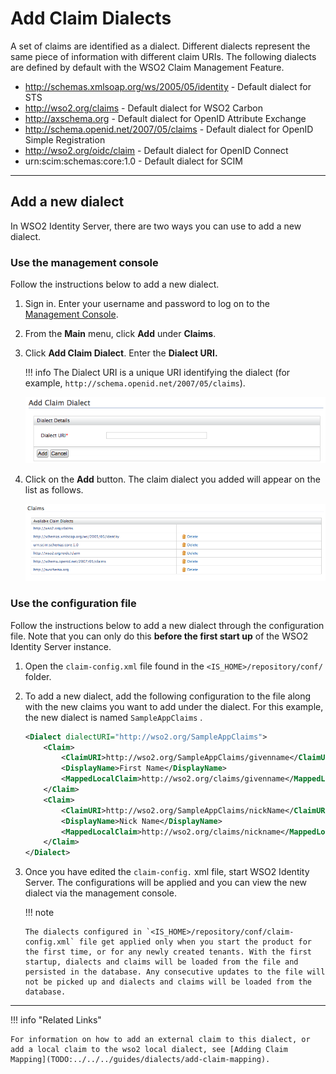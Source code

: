 # Add Claim Dialects

A set of claims are identified as a dialect. Different dialects represent the same piece of information with different claim URIs. The following dialects are defined by default with the WSO2 Claim Management Feature.

- http://schemas.xmlsoap.org/ws/2005/05/identity - Default dialect for STS
- http://wso2.org/claims - Default dialect for WSO2 Carbon
- http://axschema.org - Default dialect for OpenID Attribute Exchange
- http://schema.openid.net/2007/05/claims - Default dialect for OpenID Simple Registration
- http://wso2.org/oidc/claim - Default dialect for OpenID Connect
- urn:scim:schemas:core:1.0 - Default dialect for SCIM

---

## Add a new dialect

In WSO2 Identity Server, there are two ways you can use to add a new dialect.

### Use the management console

Follow the instructions below to add a new dialect.

1.  Sign in. Enter your username and password to log on to the
    [Management Console](../../../deploy/get-started/get-started-with-the-management-console).
2.  From the **Main** menu, click **Add** under **Claims**.
3.  Click **Add Claim Dialect**. Enter the **Dialect URI.**

    !!! info 
        The Dialect URI is a unique URI identifying the dialect (for example, `http://schema.openid.net/2007/05/claims`).

    ![unique-uri](../../assets/img/guides/unique-uri.png)

4.  Click on the **Add** button. The claim dialect you added will appear on the list as follows.

    ![claim-dialect](../../assets/img/guides/claim-dialect.png)

### Use the configuration file

Follow the instructions below to add a new  dialect through the configuration file. Note that you can only do this **before the first
start up** of the WSO2 Identity Server instance.

1.  Open the `claim-config.xml` file found in the
    `<IS_HOME>/repository/conf/` folder.
2.  To add a new dialect, add the following configuration to the
    file along with the new claims you want to add under the dialect.
    For this example, the new dialect is named
    `SampleAppClaims` .

    ``` xml
    <Dialect dialectURI="http://wso2.org/SampleAppClaims">
        <Claim>
            <ClaimURI>http://wso2.org/SampleAppClaims/givenname</ClaimURI>
            <DisplayName>First Name</DisplayName>
            <MappedLocalClaim>http://wso2.org/claims/givenname</MappedLocalClaim>
        </Claim>
        <Claim>
            <ClaimURI>http://wso2.org/SampleAppClaims/nickName</ClaimURI>
            <DisplayName>Nick Name</DisplayName>
            <MappedLocalClaim>http://wso2.org/claims/nickname</MappedLocalClaim>
        </Claim>
    </Dialect>
    ```

3.  Once you have edited the `claim-config.` xml file, start WSO2 Identity Server. The configurations will be applied
    and you can view the new dialect via the management console.

    !!! note
    
        The dialects configured in `<IS_HOME>/repository/conf/claim-config.xml` file get applied only when you start the product for the first time, or for any newly created tenants. With the first startup, dialects and claims will be loaded from the file and persisted in the database. Any consecutive updates to the file will not be picked up and dialects and claims will be loaded from the database.
    
----

!!! info "Related Links"

    For information on how to add an external claim to this dialect, or add a local claim to the wso2 local dialect, see [Adding Claim Mapping](TODO:../../../guides/dialects/add-claim-mapping).
